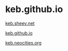 # keb.github.io

[keb.sheev.net](https://keb.sheev.net)

[keb.github.io](https://keb.github.io)

[keb.neocities.org](https://keb.neocities.org/)
